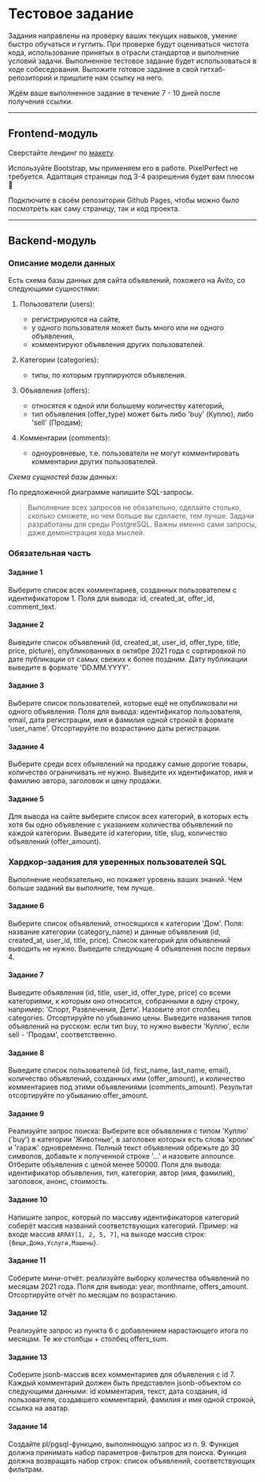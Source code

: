 # Тестовое задание 

Задания направлены на проверку ваших текущих навыков, умение быстро обучаться и гуглить. 
При проверке будут оцениваться чистота кода, использование принятых в отрасли стандартов и выполнение условий задачи. Выполненное тестовое задание будет использоваться в ходе собеседования. 
Выложите готовое задание в свой гитхаб-репозиторий и пришлите нам ссылку на него. 

Ждём ваше выполненное задание в течение 7 - 10 дней после получения ссылки.

---

## Frontend-модуль

Сверстайте лендинг по [макету](https://www.figma.com/file/fY6qxsy8UQ6nUxDN1yMpDQ/School-Recover---html-website-template-for-school-(Community)-(Copy)-(Copy)?node-id=2415%3A26437). 

Используйте Bootstrap, мы применяем его в работе. PixelPerfect не требуется. 
Адаптация страницы под 3-4 разрешения будет вам плюсом 🙂

Подключите в своём репозитории Github Pages, чтобы можно было посмотреть как саму страницу, так и код проекта.

---

## Backend-модуль

### Описание модели данных

Есть схема базы данных для сайта объявлений, похожего на Avito, со следующими сущностями:

1. Пользователи (users): 
    - регистрируются на сайте, 
    - у одного пользователя может быть много или ни одного объявления,
    - комментируют объявления других пользователей.

1. Категории (categories): 
    - типы, по которым группируются объявления.

1. Объявления (offers):
    - относятся к одной или большему количеству категорий,
    - тип объявления (offer_type) может быть либо 'buy' (Куплю), либо 'sell' (Продам); 

1. Комментарии (comments):  
    - одноуровневые, т.е. пользователи не могут комментировать комментарии других пользователей.

*Схема сущностей базы данных*:



По предложенной диаграмме напишите SQL-запросы.

> Выполнение всех запросов не обязательно, сделайте столько, сколько сможете, но чем больше вы сделаете, тем лучше.
> Задачи разработаны для среды PostgreSQL.
> Важны именно сами запросы, даже демонстрация хода мыслей.

### Обязательная часть

#### Задание 1

Выберите список всех комментариев, созданных пользователем с идентификатором 1. 
Поля для вывода: id, created_at, offer_id, comment_text.

#### Задание 2

Выведите список объявлений (id, created_at, user_id, offer_type, title, price, picture), 
опубликованных в октябре 2021 года с сортировкой по дате публикации от самых свежих к более поздним. 
Дату публикации выведите в формате 'DD.MM.YYYY'.

#### Задание 3

Выберите список пользователей, которые ещё не опубликовали ни одного объявления. 
Поля для вывода: идентификатор пользователя, email, дата регистрации, имя и фамилия одной строкой в формате 'user_name'. Отсортируйте по возрастанию даты регистрации.

#### Задание 4

Выберите среди всех объявлений на продажу самые дорогие товары, количество ограничивать не нужно.
Выведите их идентификатор, имя и фамилию автора, заголовок и цену продажи. 

#### Задание 5

Для вывода на сайте выберите список всех категорий, в которых есть хотя бы одно объявление с указанием количества объявлений по каждой категории. Выведите id категории, title, slug, количество объявлений (offer_amount).

### Хардкор-задания для уверенных пользователей SQL

Выполнение необязательно, но покажет уровень ваших знаний. Чем больше заданий вы выполните, тем лучше.

#### Задание 6

Выберите список объявлений, относящихся к категории 'Дом'. 
Поля: название категории (category_name) и данные объявления (id, created_at, user_id, title, price). 
Список категорий для объявлений выводить не нужно.
Выведите следующие 4 объявления после первых 4.

#### Задание 7

Выведите объявления (id, title, user_id, offer_type, price) со всеми категориями, к которым оно относится, собранными в одну строку, например: 'Спорт, Развлечения, Дети'. 
Назовите этот столбец categories. 
Отсортируйте по убыванию цены. 
Выведите названия типов объявлений на русском: если тип buy, то нужно вывести 'Куплю', если sell - 'Продам', соответственно.

#### Задание 8

Выведите список пользователей (id, first_name, last_name, email), количество объявлений, созданных ими (offer_amount), и количество комментариев под этими объявлениями (comments_amount). 
Результат отсортируйте по убыванию offer_amount.

#### Задание 9

Реализуйте запрос поиска: 
Выберите все объявления с типом 'Куплю' ('buy') в категории 'Животные', в заголовке которых есть слова 'кролик' и 'гараж' одновременно. Полный текст объявления обрежьте до 30 символов, добавьте к полученной строке '...' и назовите announce. Отберите объявления с ценой менее 50000.
Поля для вывода: идентификатор объявления, тип, категория, автор (имя, фамилия), заголовок, анонс, стоимость.

#### Задание 10

Напишите запрос, который по массиву идентификаторов категорий соберёт массив названий соответствующих категорий. 
Пример: на входе массив `ARRAY[1, 2, 5, 7]`, на выходе массив строк: `{Вещи,Дома,Услуги,Машины}`.

#### Задание 11

Соберите мини-отчёт: реализуйте выборку количества объявлений по месяцам 2021 года. 
Поля для вывода: year, monthname, offers_amount. 
Отсортируйте отчёт по месяцам по возрастанию.  

#### Задание 12

Реализуйте запрос из пункта 6 с добавлением нарастающего итога по месяцам. 
Те же столбцы + столбец offers_sum.

#### Задание 13

Соберите jsonb-массив всех комментариев для объявления с id 7. 
Каждый комментарий должен быть представлен jsonb-объектом со следующими данными: id комментария, текст, дата создания, id пользователя, создавшего комментарий, фамилия и имя одной строкой, ссылка на аватар.

#### Задание 14

Создайте pl/pgsql-функцию, выполняющую запрос из п. 9.
Функция должна принимать набор параметров-фильтров для поиска.
Функция должна возвращать набор строк: список объявлений, соответствующих фильтрам.
